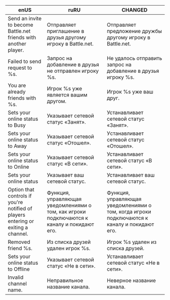 | enUS | ruRU | CHANGED |
| --- | --- | --- |
| Send an invite to become Battle.net friends with another player. | Отправляет приглашение в друзья другому игроку в Battle.net. | Отправляет предложение дружбы другому игроку в Battle.net. |
| Failed to send request to %s. | Запрос на добавление в друзья не отправлен игроку %s. | Не удалось отправить запрос на добавление в друзья игроку %s. |
| You are already friends with %s. | Игрок %s уже является вашим другом. | Игрок %s уже ваш друг. |
| Sets your online status to Busy | Указывает сетевой статус «Занят». | Устанавливает сетевой статус «Занят». |
| Sets your online status to Away | Указывает сетевой статус «Отошел». | Уcтанавливает сетевой статус «Отошел». |
| Sets your online status to Online | Указывает сетевой статус «В сети». | Устанавливает сетевой статус «В сети». |
| Sets your online status | Указывает ваш сетевой статус. | Устанавливает ваш сетевой статус. |
| Option that controls if you're notified of players entering or exiting a channel. | Функция, управляющая уведомлениями о том, как игроки подключаются к каналу и покидают его. | Функция, управляющая уведомлениями о том, когда игроки подключаются к каналу и покидают его. |
| Removed friend %s. | Из списка друзей удален игрок %s. | Игрок %s удален из списка друзей. |
| Sets your online status to Offline | Указывает сетевой статус «Не в сети». | Устанавливает сетевой статус «Не в сети». |
| Invalid channel name. | Неправильное название канала. | Неверное название канала. |
